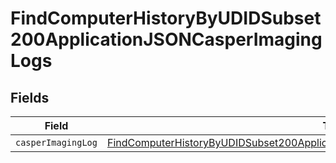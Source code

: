 # FindComputerHistoryByUDIDSubset200ApplicationJSONCasperImagingLogs


## Fields

| Field                                                                                                                                                                                               | Type                                                                                                                                                                                                | Required                                                                                                                                                                                            | Description                                                                                                                                                                                         |
| --------------------------------------------------------------------------------------------------------------------------------------------------------------------------------------------------- | --------------------------------------------------------------------------------------------------------------------------------------------------------------------------------------------------- | --------------------------------------------------------------------------------------------------------------------------------------------------------------------------------------------------- | --------------------------------------------------------------------------------------------------------------------------------------------------------------------------------------------------- |
| `casperImagingLog`                                                                                                                                                                                  | [FindComputerHistoryByUDIDSubset200ApplicationJSONCasperImagingLogsCasperImagingLog](../../models/operations/findcomputerhistorybyudidsubset200applicationjsoncasperimaginglogscasperimaginglog.md) | :heavy_minus_sign:                                                                                                                                                                                  | N/A                                                                                                                                                                                                 |